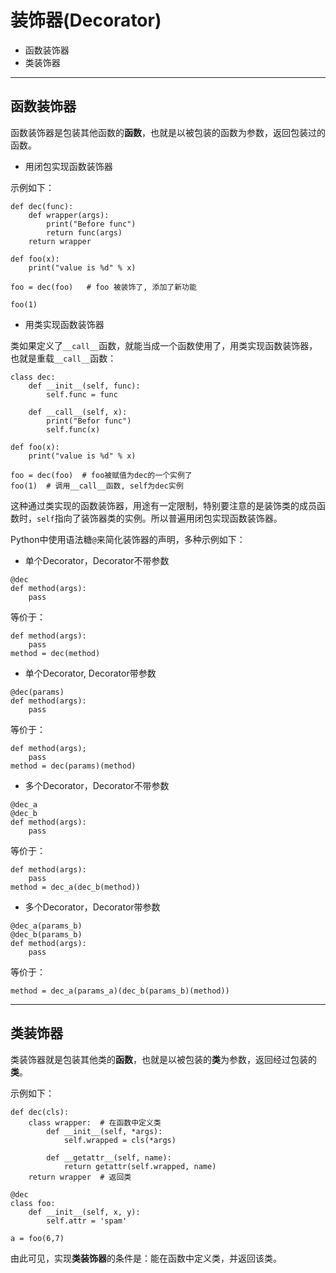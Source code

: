 # 装饰器(Decorator)

+ 函数装饰器
+ 类装饰器

--------------------------------------------------------------------------------
## 函数装饰器
函数装饰器是包装其他函数的**函数**，也就是以被包装的函数为参数，返回包装过的函数。

+ 用闭包实现函数装饰器

示例如下：
```
def dec(func):
	def wrapper(args):
		print("Before func")
		return func(args)
	return wrapper

def foo(x):
	print("value is %d" % x)

foo = dec(foo)   # foo 被装饰了, 添加了新功能

foo(1)
```

+ 用类实现函数装饰器

类如果定义了`__call__`函数，就能当成一个函数使用了，用类实现函数装饰器，也就是重载`__call__`函数：

```
class dec:
	def __init__(self, func):
		self.func = func

	def __call__(self, x):
		print("Befor func")
		self.func(x)

def foo(x):
	print("value is %d" % x)

foo = dec(foo)  # foo被赋值为dec的一个实例了
foo(1)	# 调用__call__函数, self为dec实例
```

这种通过类实现的函数装饰器，用途有一定限制，特别要注意的是装饰类的成员函数时，`self`指向了装饰器类的实例。所以普遍用闭包实现函数装饰器。

Python中使用语法糖`@`来简化装饰器的声明，多种示例如下：

+ 单个Decorator，Decorator不带参数
```
@dec
def method(args):
	pass
```

等价于：
```
def method(args):
	pass
method = dec(method)
```

+ 单个Decorator, Decorator带参数
```
@dec(params)
def method(args):
	pass
```

等价于：
```
def method(args);
	pass
method = dec(params)(method)
```

+ 多个Decorator，Decorator不带参数
```
@dec_a
@dec_b
def method(args):
	pass
```

等价于：
```
def method(args):
	pass
method = dec_a(dec_b(method))
```

+ 多个Decorator，Decorator带参数
```
@dec_a(params_b)
@dec_b(params_b)
def method(args):
	pass

```
等价于：
```
method = dec_a(params_a)(dec_b(params_b)(method))
```

--------------------------------------------------------------------------------
## 类装饰器
类装饰器就是包装其他类的**函数**，也就是以被包装的**类**为参数，返回经过包装的**类**。

示例如下：
```
def dec(cls):
	class wrapper:	# 在函数中定义类
		def __init__(self, *args):
			self.wrapped = cls(*args)

		def __getattr__(self, name):
			return getattr(self.wrapped, name)
	return wrapper	# 返回类

@dec
class foo:
	def __init__(self, x, y):
		self.attr = 'spam'

a = foo(6,7)

```
由此可见，实现**类装饰器**的条件是：能在函数中定义类，并返回该类。


